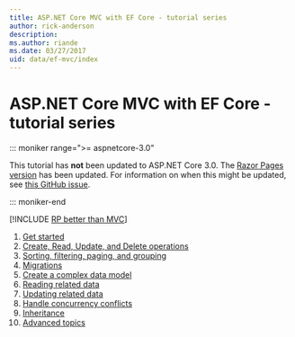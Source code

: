 ```yaml
---
title: ASP.NET Core MVC with EF Core - tutorial series
author: rick-anderson
description: 
ms.author: riande
ms.date: 03/27/2017
uid: data/ef-mvc/index
---
```

# ASP.NET Core MVC with EF Core - tutorial series

::: moniker range=">= aspnetcore-3.0"

This tutorial has **not** been updated to ASP.NET Core 3.0. The [Razor Pages version](xref:data/ef-rp/intro) has been updated. For information on when this might be updated, see [this GitHub issue](https://github.com/aspnet/AspNetCore.Docs/issues/13920).

::: moniker-end

[!INCLUDE [RP better than MVC](../../includes/RP-EF/rp-over-mvc.md)]

1. [Get started](xref:data/ef-mvc/intro)
1. [Create, Read, Update, and Delete operations](xref:data/ef-mvc/crud)
1. [Sorting, filtering, paging, and grouping](xref:data/ef-mvc/sort-filter-page)
1. [Migrations](xref:data/ef-mvc/migrations)
1. [Create a complex data model](xref:data/ef-mvc/complex-data-model)
1. [Reading related data](xref:data/ef-mvc/read-related-data)
1. [Updating related data](xref:data/ef-mvc/update-related-data)
1. [Handle concurrency conflicts](xref:data/ef-mvc/concurrency)
1. [Inheritance](xref:data/ef-mvc/inheritance)
1. [Advanced topics](xref:data/ef-mvc/advanced)

